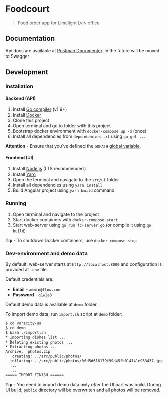 # Foodcourt
> Food order app for Limelight Lviv office

## Documentation
Api docs are available at [Postman Documenter](https://documenter.getpostman.com/view/1108844/voracity/77mZMFv). In the future will be moved to Swagger

## Development
### Installation
#### Backend (API)
1. Install [Go compiler](https://golang.org/) (v1.9+)
2. Install [Docker](https://www.docker.com/)
3. Clone this project
4. Open terminal and go to folder with this project
5. Bootstrap docker environment with `docker-compose up -d` (once)
6. Install all dependencies from `dependencies.txt` using `go get ...`

**Attention** - Ensure that you've defined the `GOPATH` [global variable](https://github.com/golang/go/wiki/GOPATH).

#### Frontend (UI)
1. Install [Node.js](https://nodejs.org/en/) (LTS recommended)
2. Install [Yarn](https://yarnpkg.com/en/)
3. Open the terminal and navigate to the `src/ui` folder
4. Install all dependencies using `yarn install`
5. Build Angular project using `yarn build` command

### Running
1. Open terminal and navigate to the project
2. Start docker containers with `docker-compose start`
3. Start web-server using `go run fc-server.go` (or compile it using `go build`)

**Tip** - To shutdown Docker containers, use `docker-compose stop`

### Dev-environment and demo data
By default, web-server starts at `http://localhost:8000` and configuration is provided at `.env` file.

Default credentials are:
* **Email** - `admin@llnw.com`
* **Password** - `q1w2e3`

Default demo data is available at `demo` folder.

To import demo data, run `import.sh` script at `demo` folder:
```bash
$ cd voracity-ua
$ cd demo
$ bash ./import.sh
* Importing dishes list ...
* Deleting existing photos ...
* Extracting photos ...
Archive:  photos.zip
   creating: ../src/public/photos/
  inflating: ../src/public/photos/06d5d616179f99d45fb014141e953437.jpg
  ...
  ...
===== IMPORT FINISH ======
```

**Tip** - You need to import demo data only *after* the UI part was build. During UI build, `public` directory will be overwriten and all photos will be removed.
